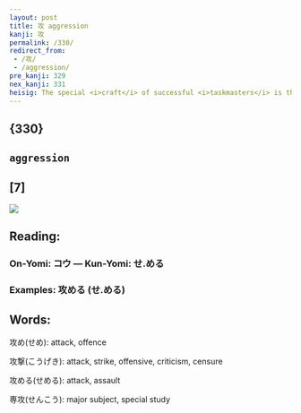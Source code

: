 ```yaml
---
layout: post
title: 攻 aggression
kanji: 攻
permalink: /330/
redirect_from:
 - /攻/
 - /aggression/
pre_kanji: 329
nex_kanji: 331
heisig: The special <i>craft</i> of successful <i>taskmasters</i> is their ability to remain constantly on the <b>aggressive</b>, never allowing their underlings a moment to ponder a counter-<b>aggression</b> of their own.
---
```


## {330}

## `aggression`

## [7]

<div class="stroke"><img src="E694BB.png" /></div>

## Reading:

### On-Yomi: コウ &mdash; Kun-Yomi: せ.める

### Examples: 攻める (せ.める)

## Words:

攻め(せめ): attack, offence

攻撃(こうげき): attack, strike, offensive, criticism, censure

攻める(せめる): attack, assault

専攻(せんこう): major subject, special study
